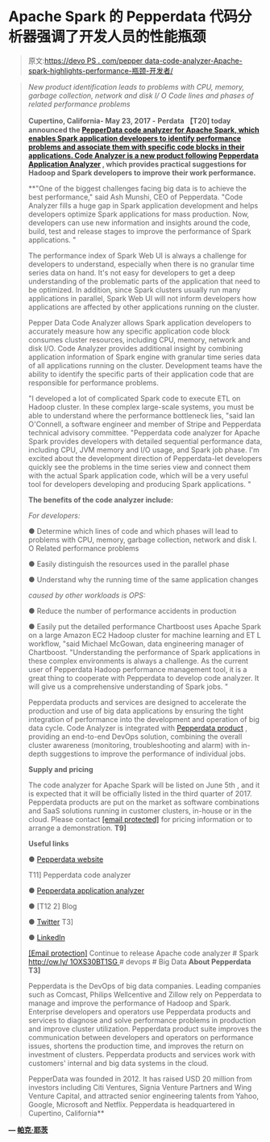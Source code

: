 # Apache Spark 的 Pepperdata 代码分析器强调了开发人员的性能瓶颈

> 原文:[https://devo PS . com/pepper data-code-analyzer-Apache-spark-highlights-performance-瓶颈-开发者/](https://devops.com/pepperdata-code-analyzer-apache-spark-highlights-performance-bottlenecks-developers/)

> *New product identification leads to problems with CPU, memory, garbage collection, network and disk I/ O Code lines and phases of related performance problems*
> 
> **Cupertino, California- May 23, 2017 -** [](http://www.pepperdata.com/?utm_medium=pr&utm_source=kulesa_faul&utm_campaign=17q1_application_profiler)**Perdata 【T20] today announced the [PepperData code analyzer for Apache Spark, which enables Spark application developers to identify performance problems and associate them with specific code blocks in their applications. Code Analyzer is a new product following](https://www.pepperdata.com//products/code_analyzer/) [](http://www.pepperdata.com/pr_030717/)[Pepperdata Application Analyzer](http://www.pepperdata.com/pr_030717/) , which provides practical suggestions for Hadoop and Spark developers to improve their work performance.**
> 
>  **"One of the biggest challenges facing big data is to achieve the best performance," said Ash Munshi, CEO of Pepperdata. "Code Analyzer fills a huge gap in Spark application development and helps developers optimize Spark applications for mass production. Now, developers can use new information and insights around the code, build, test and release stages to improve the performance of Spark applications. "
> 
> The performance index of Spark Web UI is always a challenge for developers to understand, especially when there is no granular time series data on hand. It's not easy for developers to get a deep understanding of the problematic parts of the application that need to be optimized. In addition, since Spark clusters usually run many applications in parallel, Spark Web UI will not inform developers how applications are affected by other applications running on the cluster.
> 
> Pepper Data Code Analyzer allows Spark application developers to accurately measure how any specific application code block consumes cluster resources, including CPU, memory, network and disk I/O. Code Analyzer provides additional insight by combining application information of Spark engine with granular time series data of all applications running on the cluster. Development teams have the ability to identify the specific parts of their application code that are responsible for performance problems.
> 
> "I developed a lot of complicated Spark code to execute ETL on Hadoop cluster. In these complex large-scale systems, you must be able to understand where the performance bottleneck lies, "said Ian O'Connell, a software engineer and member of Stripe and Pepperdata technical advisory committee. "Pepperdata code analyzer for Apache Spark provides developers with detailed sequential performance data, including CPU, JVM memory and I/O usage, and Spark job phase. I'm excited about the development direction of Pepperdata-let developers quickly see the problems in the time series view and connect them with the actual Spark application code, which will be a very useful tool for developers developing and producing Spark applications. "
> 
> **The benefits of the code analyzer include:**
> 
> *For developers:*
> 
>  ● Determine which lines of code and which phases will lead to problems with CPU, memory, garbage collection, network and disk I. O Related performance problems
> 
>  ● Easily distinguish the resources used in the parallel phase
> 
>  ● Understand why the running time of the same application changes
> 
>  *caused by other workloads is OPS:*
> 
>  ● Reduce the number of performance accidents in production
> 
>  ● Easily put the detailed performance Chartboost uses Apache Spark on a large Amazon EC2 Hadoop cluster for machine learning and ET L workflow, "said Michael McGowan, data engineering manager of Chartboost. "Understanding the performance of Spark applications in these complex environments is always a challenge. As the current user of Pepperdata Hadoop performance management tool, it is a great thing to cooperate with Pepperdata to develop code analyzer. It will give us a comprehensive understanding of Spark jobs. "
> 
> Pepperdata products and services are designed to accelerate the production and use of big data applications by ensuring the tight integration of performance into the development and operation of big data cycle. Code Analyzer is integrated with [](http://www.pepperdata.com/products/)[Pepperdata product](http://www.pepperdata.com/products/) , providing an end-to-end DevOps solution, combining the overall cluster awareness (monitoring, troubleshooting and alarm) with in-depth suggestions to improve the performance of individual jobs.
> 
> **Supply and pricing**
> 
>  The code analyzer for Apache Spark will be listed on June 5th , and it is expected that it will be officially listed in the third quarter of 2017\. Pepperdata products are put on the market as software combinations and SaaS solutions running in customer clusters, in-house or in the cloud. Please contact [[email protected]](/cdn-cgi/l/email-protection#7201131e170132021702021700161306135c111d1f) for pricing information or to arrange a demonstration. **T9]**
> 
> **Useful links**
> 
>  ● [Pepperdata website](http://pepperdata.com/?utm_medium=pr&utm_source=kulesa_faul&utm_campaign=17q1_application_profiler)
> 
>  T11] Pepperdata code analyzer
> 
>  ● [Pepperdata application analyzer](http://www.pepperdata.com/products/application-profiler?utm_medium=pr&utm_source=kulesa_faul&utm_campaign=17q1_application_profiler)
> 
>  ● [T12 2] Blog
> 
>  ● [Twitter](https://twitter.com/pepperdata?utm_medium=pr&utm_source=kulesa_faul&utm_campaign=17q1_application_profiler) T3]
> 
>  ● [LinkedIn](https://www.linkedin.com/company/pepperdata?utm_medium=pr&utm_source=kulesa_faul&utm_campaign=17q1_application_profiler)
> 
> [[Email protection]](/cdn-cgi/l/email-protection) Continue to release Apache code analyzer # Spark [http://ow.ly/ <wbr> 1OXS30BT1SG ](http://ow.ly/1oxS30bT1sg) # devops # Big Data **About Pepperdata T3]**
> 
>  Pepperdata is the DevOps of big data companies. Leading companies such as Comcast, Philips Wellcentive and Zillow rely on Pepperdata to manage and improve the performance of Hadoop and Spark. Enterprise developers and operators use Pepperdata products and services to diagnose and solve performance problems in production and improve cluster utilization. Pepperdata product suite improves the communication between developers and operators on performance issues, shortens the production time, and improves the return on investment of clusters. Pepperdata products and services work with customers' internal and big data systems in the cloud.
> 
>  PepperData was founded in 2012\. It has raised USD 20 million from investors including Citi Ventures, Signia Venture Partners and Wing Venture Capital, and attracted senior engineering talents from Yahoo, Google, Microsoft and Netflix. Pepperdata is headquartered in Cupertino, California**

**— [帕克·耶茨](https://devops.com/author/parkerdevops-com/)**